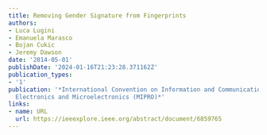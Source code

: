 ```yaml
---
title: Removing Gender Signature from Fingerprints
authors:
- Luca Lugini
- Emanuela Marasco
- Bojan Cukic
- Jeremy Dawson
date: '2014-05-01'
publishDate: '2024-01-16T21:23:28.371162Z'
publication_types:
- '1'
publication: '*International Convention on Information and Communication Technology,
  Electronics and Microelectronics (MIPRO)*'
links:
- name: URL
  url: https://ieeexplore.ieee.org/abstract/document/6859765
---
```

